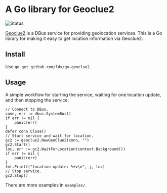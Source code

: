 # A Go library for Geoclue2

![Status](https://github.com/ldx/go-geoclue2/workflows/Run%20tests/badge.svg)

[Geoclue2](https://developer.gnome.org/platform-overview/unstable/tech-geoclue2.html.en) is a DBus service for providing geolocation services. This is a Go library for making it easy to get location information via Geoclue2.

## Install

Use `go get github.com/ldx/go-geoclue2`.

## Usage

A simple workflow for starting the service, waiting for one location update, and then stopping the service:

	// Connect to DBus.
	conn, err := dbus.SystemBus()
	if err != nil {
		panic(err)
	}
	defer conn.Close()
    // Start service and wait for location.
	gc2 := geoclue2.NewGeoClue2(conn, "")
	gc2.Start()
	loc, err := gc2.WaitForLocation(context.Background())
	if err != nil {
		panic(err)
	}
	fmt.Printf("location update: %+v\n", j, loc)
    // Stop service.
	gc2.Stop()

There are more examples in `examples/`.
